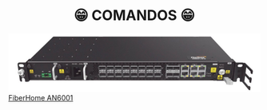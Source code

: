 <h1 align="center">😁 COMANDOS 😁</h1>


<!-- asdasasdasd -->
 <a align="center" href="https://github.com/saulotarsobc/comandos/blob/master/an6001.md">
    <img alt="an6001" title="an6001" src="./img/an6001.png"/>
    <br>
    FiberHome AN6001
 </a>
